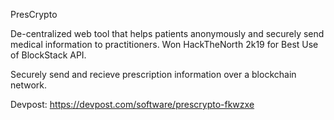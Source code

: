 PresCrypto

De-centralized web tool that helps patients anonymously and securely send medical information to practitioners. Won HackTheNorth 2k19 for Best Use of BlockStack API.

Securely send and recieve prescription information over a blockchain network.

Devpost: https://devpost.com/software/prescrypto-fkwzxe
